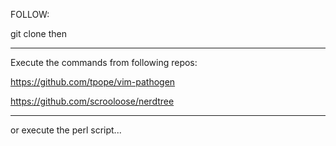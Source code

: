 FOLLOW:

git clone then 

____________________________________________________
Execute the commands from following repos:

https://github.com/tpope/vim-pathogen

https://github.com/scrooloose/nerdtree
____________________________________________________

or execute the perl script...
